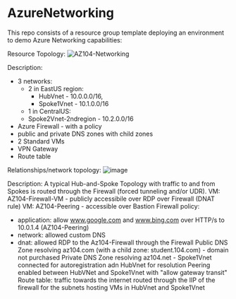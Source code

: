 # AzureNetworking

This repo consists of a resource group template deploying an environment to demo Azure Networking capabilities:

Resource Topology:
![AZ104-Networking](https://github.com/annahengel/AzureNetworking/assets/73529093/c72390c0-cfdf-44b5-a2ce-fbb35e442e9e)

Description:
- 3 networks:
    - 2 in EastUS region:
      - HubVnet - 10.0.0.0/16,
      - Spoke1Vnet - 10.1.0.0/16
    - 1 in CentralUS:
    -   Spoke2Vnet-2ndregion - 10.2.0.0/16
- Azure Firewall - with a policy
- public and private DNS zones with child zones
- 2 Standard VMs
- VPN Gateway
- Route table
  
Relationships/network topology:
![image](https://github.com/annahengel/AzureNetworking/assets/73529093/d8ebf471-ba35-4eb3-9333-ef6435714645)

Description:
A typical Hub-and-Spoke Topology with traffic to and from Spokes is routed through the Firewall (forced tunneling and/or UDR).
VM: AZ104-Firewall-VM - publicly accessibile over RDP over Firewall (DNAT rule)
VM: AZ104-Peering - accessible over Bastion
Firewall policy:
- application: allow www.google.com and www.bing.com over HTTP/s to 10.0.1.4 (AZ104-Peering)
- network: allowed custom DNS
- dnat: allowed RDP to the Az104-Firewall through the Firewall
Public DNS Zone resolving az104.com (with a child zone: student.104.com) - domain not purchased
Private DNS Zone resolving az104.net - Spoke1Vnet connected for autoregistration adn HubVnet for resolution
Peering enabled between HubVNet and Spoke1Vnet with "allow gateway transit"
Route table:
traffic towards the internet routed through the IIP of the firewall for the subnets hosting VMs in HubVnet and Spoke1Vnet

